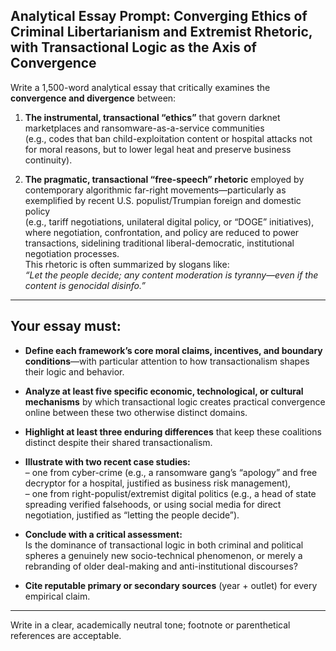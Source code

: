 ## Analytical Essay Prompt: Converging Ethics of Criminal Libertarianism and Extremist Rhetoric, with Transactional Logic as the Axis of Convergence

Write a 1,500-word analytical essay that critically examines the **convergence and divergence** between:

1. **The instrumental, transactional “ethics”** that govern darknet marketplaces and ransomware-as-a-service communities  
   (e.g., codes that ban child-exploitation content or hospital attacks not for moral reasons, but to lower legal heat and preserve business continuity).

2. **The pragmatic, transactional “free-speech” rhetoric** employed by contemporary algorithmic far-right movements—particularly as exemplified by recent U.S. populist/Trumpian foreign and domestic policy  
   (e.g., tariff negotiations, unilateral digital policy, or “DOGE” initiatives), where negotiation, confrontation, and policy are reduced to power transactions, sidelining traditional liberal-democratic, institutional negotiation processes.  
   This rhetoric is often summarized by slogans like:  
   *“Let the people decide; any content moderation is tyranny—even if the content is genocidal disinfo.”*

---

## Your essay must:

- **Define each framework’s core moral claims, incentives, and boundary conditions**—with particular attention to how transactionalism shapes their logic and behavior.

- **Analyze at least five specific economic, technological, or cultural mechanisms** by which transactional logic creates practical convergence online between these two otherwise distinct domains.

- **Highlight at least three enduring differences** that keep these coalitions distinct despite their shared transactionalism.

- **Illustrate with two recent case studies:**  
   – one from cyber-crime (e.g., a ransomware gang’s “apology” and free decryptor for a hospital, justified as business risk management),  
   – one from right-populist/extremist digital politics (e.g., a head of state spreading verified falsehoods, or using social media for direct negotiation, justified as “letting the people decide”).

- **Conclude with a critical assessment:**  
   Is the dominance of transactional logic in both criminal and political spheres a genuinely new socio-technical phenomenon, or merely a rebranding of older deal-making and anti-institutional discourses?

- **Cite reputable primary or secondary sources** (year + outlet) for every empirical claim.

---

Write in a clear, academically neutral tone; footnote or parenthetical references are acceptable.
